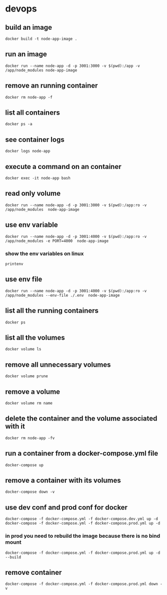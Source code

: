 # devops
## build an image
    docker build -t node-app-image .
## run an image
    docker run --name node-app -d -p 3001:3000 -v $(pwd):/app -v /app/node_modules node-app-image
## remove an running container
    docker rm node-app -f
## list all containers
    docker ps -a
## see container logs
    docker logs node-app
## execute a command on an container
    docker exec -it node-app bash
## read only volume
    docker run --name node-app -d -p 3001:3000 -v $(pwd):/app:ro -v /app/node_modules  node-app-image
## use env variable
    docker run --name node-app -d -p 3001:4000 -v $(pwd):/app:ro -v /app/node_modules -e PORT=4000  node-app-image
### show the env variables on linux
    printenv
## use env file
    docker run --name node-app -d -p 3001:4000 -v $(pwd):/app:ro -v /app/node_modules --env-file ./.env  node-app-image
## list all the running containers
    docker ps
## list all the volumes
    docker volume ls
## remove all unnecessary volumes 
    docker volume prune
## remove a volume
    docker volume rm name
## delete the container and the volume associated with it
    docker rm node-app -fv
## run a container from a docker-compose.yml file
    docker-compose up
## remove a container with its volumes
    docker-compose down -v
## use dev conf and prod conf for docker
    docker-compose -f docker-compose.yml -f docker-compose.dev.yml up -d 
    docker-compose -f docker-compose.yml -f docker-compose.prod.yml up -d 
### in prod you need to rebuild the image because there is no bind mount
    docker-compose -f docker-compose.yml -f docker-compose.prod.yml up -d --build
## remove container
    docker-compose -f docker-compose.yml -f docker-compose.prod.yml down -v